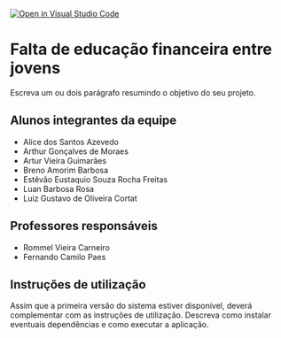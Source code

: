 [![Open in Visual Studio Code](https://classroom.github.com/assets/open-in-vscode-718a45dd9cf7e7f842a935f5ebbe5719a5e09af4491e668f4dbf3b35d5cca122.svg)](https://classroom.github.com/online_ide?assignment_repo_id=10873176&assignment_repo_type=AssignmentRepo)
# Falta de educação financeira entre jovens
Escreva um ou dois  parágrafo resumindo o objetivo do seu projeto.

## Alunos integrantes da equipe

 - Alice dos Santos Azevedo
- Arthur Gonçalves de Moraes
- Artur Vieira Guimarães
- Breno Amorim Barbosa
- Estêvão Eustaquio Souza Rocha Freitas
- Luan Barbosa Rosa
- Luiz Gustavo de Oliveira Cortat

## Professores responsáveis

* Rommel Vieira Carneiro
* Fernando Camilo Paes	

## Instruções de utilização

Assim que a primeira versão do sistema estiver disponível, deverá complementar com as instruções de utilização. Descreva como instalar eventuais dependências e como executar a aplicação.
